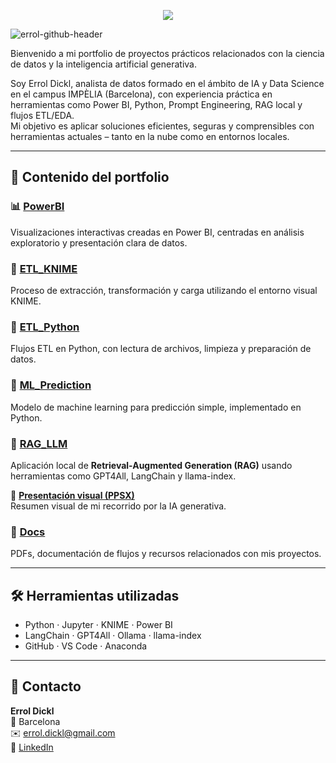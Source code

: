 <p align="center">
  <img src="![errol-github-header](https://github.com/user-attachments/assets/5c27bea4-f882-46ea-9ab8-13f75f2de9a9) width="80%">
</p>



![errol-github-header](https://github.com/user-attachments/assets/5c27bea4-f882-46ea-9ab8-13f75f2de9a9)


Bienvenido a mi portfolio de proyectos prácticos relacionados con la ciencia de datos y la inteligencia artificial generativa.

Soy Errol Dickl, analista de datos formado en el ámbito de IA y Data Science en el campus IMPÈLIA (Barcelona), con experiencia práctica en herramientas como Power BI, Python, Prompt Engineering, RAG local y flujos ETL/EDA.  
Mi objetivo es aplicar soluciones eficientes, seguras y comprensibles con herramientas actuales – tanto en la nube como en entornos locales.

---

## 🧠 Contenido del portfolio

### 📊 [PowerBI](./PowerBI)
Visualizaciones interactivas creadas en Power BI, centradas en análisis exploratorio y presentación clara de datos.

### 🧩 [ETL_KNIME](./ETL_KNIME)
Proceso de extracción, transformación y carga utilizando el entorno visual KNIME.

### 🐍 [ETL_Python](./ETL_Python)
Flujos ETL en Python, con lectura de archivos, limpieza y preparación de datos.

### 🤖 [ML_Prediction](./ML_Prediction)
Modelo de machine learning para predicción simple, implementado en Python.

### 🧠 [RAG_LLM](./RAG_LLM)
Aplicación local de **Retrieval-Augmented Generation (RAG)** usando herramientas como GPT4All, LangChain y llama-index.

🔗 **[Presentación visual (PPSX)](./RAG-LLM/Mi-Travesia-por-el-Laberinto-de-la-IA-Generativa_PPP%20hecho%20con%20Gamma.ppsx)**  
Resumen visual de mi recorrido por la IA generativa.

### 📄 [Docs](./Docs)
PDFs, documentación de flujos y recursos relacionados con mis proyectos.

---

## 🛠️ Herramientas utilizadas

- Python · Jupyter · KNIME · Power BI  
- LangChain · GPT4All · Ollama · llama-index  
- GitHub · VS Code · Anaconda

---

## 🤝 Contacto

**Errol Dickl**  
📍 Barcelona  
✉️ errol.dickl@gmail.com  
🔗 [LinkedIn](https://www.linkedin.com/in/errol-d-723667a5/)
